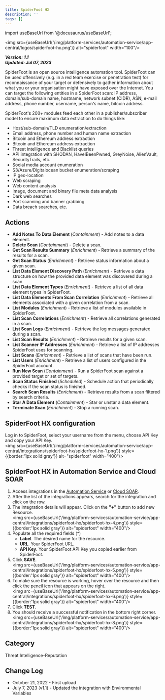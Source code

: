 ```yaml
---
title: SpiderFoot HX
description: ''
tags: []
---
```

import useBaseUrl from '@docusaurus/useBaseUrl';

<img src={useBaseUrl('/img/platform-services/automation-service/app-central/logos/spiderfoot-hx.png')} alt="spiderfoot" width="100"/>

***Version: 1.1  
Updated: Jul 07, 2023***

SpiderFoot is an open source intelligence automation tool. SpiderFoot can be used offensively (e.g. in a red team exercise or penetration test) for reconnaissance of your target or defensively to gather information about what you or your organisation might have exposed over the Internet. You can target the following entities in a SpiderFoot scan: IP address, domain/sub-domain name, hostname, network subnet (CIDR), ASN, e-mail address, phone number, username, person's name, bitcoin address.

SpiderFoot's 200+ modules feed each other in a publisher/subscriber model to ensure maximum data extraction to do things like:

* Host/sub-domain/TLD enumeration/extraction
* Email address, phone number and human name extraction
* Bitcoin and Ethereum address extraction
* Bitcoin and Ethereum address extraction
* Threat intelligence and Blacklist queries
* API integration with SHODAN, HaveIBeenPwned, GreyNoise, AlienVault, SecurityTrails, etc.
* Social media account enumeration
* S3/Azure/Digitalocean bucket enumeration/scraping
* IP geo-location
* Web scraping
* Web content analysis
* Image, document and binary file meta data analysis
* Dark web searches
* Port scanning and banner grabbing
* Data breach searches, etc.

## Actions

* **Add Notes To Data Element** (*Containment*) - Add notes to a data element.
* **Delete Scan** (*Containment*) - Delete a scan.
* **Get Scan Results Summary** (*Enrichment*) - Retrieve a summary of the results for a scan.
* **Get Scan Status** (*Enrichment*) - Retrieve status information about a given scan.
* **List Data Element Discovery Path** (*Enrichment*) - Retrieve a data structure on how the provided data element was discovered during a scan.
* **List Data Element Types** (*Enrichment*) - Retrieve a list of all data element types in SpiderFoot.
* **List Data Elements From Scan Correlation** (*Enrichment*) - Retrieve all elements associated with a given correlation from a scan.
* **List Modules** (*Enrichment*) - Retrieve a list of modules available in SpiderFoot.
* **List Scan Correlations** (*Enrichment*) - Retrieve all correlations generated in a scan.
* **List Scan Logs** (*Enrichment*) - Retrieve the log messages generated during a scan.
* **List Scan Results** (*Enrichment*) - Retrieve results for a given scan.
* **List Scanner IP Addresses** (*Enrichment*) - Retrieve a list of IP addresses SpiderFoot uses for scanning.
* **List Scans** (*Enrichment*) - Retrieve a list of scans that have been run.
* **List Users** (*Enrichment*) - Retrieve a list of users configured in the SpiderFoot account.
* **Run New Scan** (*Containment*) - Run a SpiderFoot scan against a provided target or set of targets.
* **Scan Status Finished** (*Scheduled*) - Schedule action that periodically checks if the scan status is finished.
* **Search Scan Results** (*Enrichment*) - Retrieve results from a scan filtered by search criteria.
* **Star A Data Element** (*Containment*) - Star or unstar a data element.
* **Terminate Scan** (*Enrichment*) - Stop a running scan.

## SpiderFoot HX configuration

Log in to SpiderFoot, select your username from the menu, choose API Key and copy your API Key. <br/><img src={useBaseUrl('/img/platform-services/automation-service/app-central/integrations/spiderfoot-hx/spiderfoot-hx-1.png')} style={{border:'1px solid gray'}} alt="spiderfoot" width="400"/>

## SpiderFoot HX in Automation Service and Cloud SOAR

1. Access integrations in the [Automation Service](/docs/platform-services/automation-service/automation-service-integrations/#view-integrations) or [Cloud SOAR](/docs/cloud-soar/automation).
1. After the list of the integrations appears, search for the integration and click on the row.
1. The integration details will appear. Click on the **"+"** button to add new Resource.<br/><img src={useBaseUrl('/img/platform-services/automation-service/app-central/integrations/spiderfoot-hx/spiderfoot-hx-4.png')} style={{border:'1px solid gray'}} alt="spiderfoot" width="400"/>
1. Populate all the required fields (\*)
   * **Label**. The desired name for the resource.
   * **URL**. Your SpiderFoot URL.
   * **API Key**. Your SpiderFoot API Key you copied earlier from SpiderFoot.
1. Click **SAVE**.<br/><img src={useBaseUrl('/img/platform-services/automation-service/app-central/integrations/spiderfoot-hx/spiderfoot-hx-5.png')} style={{border:'1px solid gray'}} alt="spiderfoot" width="400"/>
1. To make sure the resource is working, hover over the resource and then click the pencil icon that appears on the right.<br/><img src={useBaseUrl('/img/platform-services/automation-service/app-central/integrations/spiderfoot-hx/spiderfoot-hx-6.png')} style={{border:'1px solid gray'}} alt="spiderfoot" width="400"/>
1. Click **TEST**.
1. You should receive a successful notification in the bottom right corner.<br/><img src={useBaseUrl('/img/platform-services/automation-service/app-central/integrations/spiderfoot-hx/spiderfoot-hx-8.png')} style={{border:'1px solid gray'}} alt="spiderfoot" width="400"/>

## Category

Threat Intelligence-Reputation

## Change Log

* October 21, 2022 - First upload
* July 7, 2023 (v1.1) - Updated the integration with Environmental Variables
